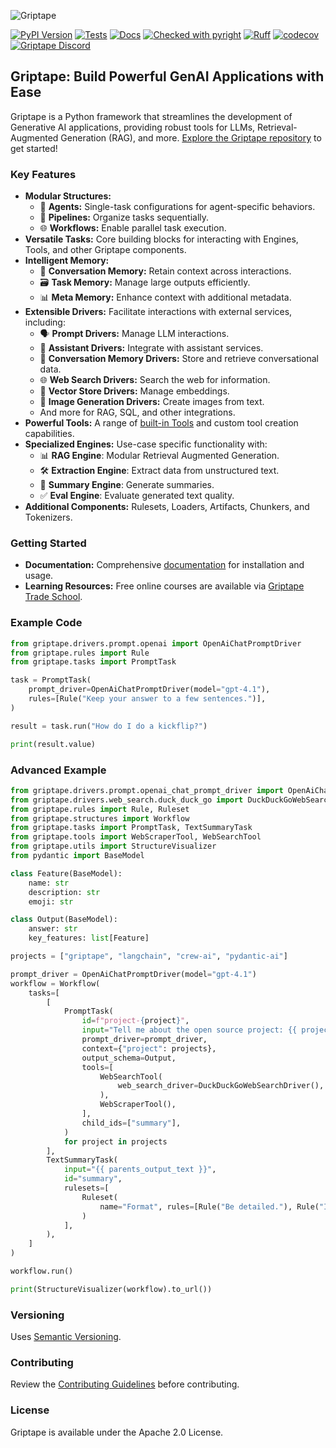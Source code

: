 ![Griptape](https://assets-global.website-files.com/65d658559223871198e78bca/65fb8d85c1ab3c9b858ab18a_Griptape%20logo%20dark.svg)

[![PyPI Version](https://img.shields.io/pypi/v/griptape.svg)](https://pypi.python.org/pypi/griptape)
[![Tests](https://github.com/griptape-ai/griptape/actions/workflows/unit-tests.yml/badge.svg)](https://github.com/griptape-ai/griptape/actions/workflows/unit-tests.yml)
[![Docs](https://readthedocs.org/projects/griptape/badge/)](https://griptape.readthedocs.io/)
[![Checked with pyright](https://microsoft.github.io/pyright/img/pyright_badge.svg)](https://microsoft.github.io/pyright/)
[![Ruff](https://img.shields.io/endpoint?url=https://raw.githubusercontent.com/astral-sh/ruff/main/assets/badge/v2.json)](https://github.com/astral-sh/ruff)
[![codecov](https://codecov.io/github/griptape-ai/griptape/graph/badge.svg?token=HUBqUpl3NB)](https://codecov.io/github/griptape-ai/griptape)
[![Griptape Discord](https://dcbadge.vercel.app/api/server/gnWRz88eym?compact=true&style=flat)](https://discord.gg/griptape)

## Griptape: Build Powerful GenAI Applications with Ease

Griptape is a Python framework that streamlines the development of Generative AI applications, providing robust tools for LLMs, Retrieval-Augmented Generation (RAG), and more.  [Explore the Griptape repository](https://github.com/griptape-ai/griptape) to get started!

### Key Features

*   **Modular Structures:**
    *   🤖 **Agents:** Single-task configurations for agent-specific behaviors.
    *   🔄 **Pipelines:** Organize tasks sequentially.
    *   🌐 **Workflows:** Enable parallel task execution.
*   **Versatile Tasks:** Core building blocks for interacting with Engines, Tools, and other Griptape components.
*   **Intelligent Memory:**
    *   💬 **Conversation Memory:** Retain context across interactions.
    *   🗃️ **Task Memory:** Manage large outputs efficiently.
    *   📊 **Meta Memory:** Enhance context with additional metadata.
*   **Extensible Drivers:** Facilitate interactions with external services, including:
    *   🗣️ **Prompt Drivers:** Manage LLM interactions.
    *   🤖 **Assistant Drivers:** Integrate with assistant services.
    *   🧠 **Conversation Memory Drivers:** Store and retrieve conversational data.
    *   🌐 **Web Search Drivers:** Search the web for information.
    *   💾 **Vector Store Drivers:** Manage embeddings.
    *   🎨 **Image Generation Drivers:** Create images from text.
    *   And more for RAG, SQL, and other integrations.
*   **Powerful Tools:**  A range of [built-in Tools](https://docs.griptape.ai/stable/griptape-framework/tools/official-tools/) and custom tool creation capabilities.
*   **Specialized Engines:** Use-case specific functionality with:
    *   📊 **RAG Engine**: Modular Retrieval Augmented Generation.
    *   🛠️ **Extraction Engine**: Extract data from unstructured text.
    *   📝 **Summary Engine**: Generate summaries.
    *   ✅ **Eval Engine**: Evaluate generated text quality.
*   **Additional Components:** Rulesets, Loaders, Artifacts, Chunkers, and Tokenizers.

### Getting Started

*   **Documentation:**  Comprehensive [documentation](https://docs.griptape.ai/) for installation and usage.
*   **Learning Resources:** Free online courses are available via [Griptape Trade School](https://learn.griptape.ai/).

### Example Code

```python
from griptape.drivers.prompt.openai import OpenAiChatPromptDriver
from griptape.rules import Rule
from griptape.tasks import PromptTask

task = PromptTask(
    prompt_driver=OpenAiChatPromptDriver(model="gpt-4.1"),
    rules=[Rule("Keep your answer to a few sentences.")],
)

result = task.run("How do I do a kickflip?")

print(result.value)
```

### Advanced Example

```python
from griptape.drivers.prompt.openai_chat_prompt_driver import OpenAiChatPromptDriver
from griptape.drivers.web_search.duck_duck_go import DuckDuckGoWebSearchDriver
from griptape.rules import Rule, Ruleset
from griptape.structures import Workflow
from griptape.tasks import PromptTask, TextSummaryTask
from griptape.tools import WebScraperTool, WebSearchTool
from griptape.utils import StructureVisualizer
from pydantic import BaseModel

class Feature(BaseModel):
    name: str
    description: str
    emoji: str

class Output(BaseModel):
    answer: str
    key_features: list[Feature]

projects = ["griptape", "langchain", "crew-ai", "pydantic-ai"]

prompt_driver = OpenAiChatPromptDriver(model="gpt-4.1")
workflow = Workflow(
    tasks=[
        [
            PromptTask(
                id=f"project-{project}",
                input="Tell me about the open source project: {{ project }}.",
                prompt_driver=prompt_driver,
                context={"project": projects},
                output_schema=Output,
                tools=[
                    WebSearchTool(
                        web_search_driver=DuckDuckGoWebSearchDriver(),
                    ),
                    WebScraperTool(),
                ],
                child_ids=["summary"],
            )
            for project in projects
        ],
        TextSummaryTask(
            input="{{ parents_output_text }}",
            id="summary",
            rulesets=[
                Ruleset(
                    name="Format", rules=[Rule("Be detailed."), Rule("Include emojis.")]
                )
            ],
        ),
    ]
)

workflow.run()

print(StructureVisualizer(workflow).to_url())
```

### Versioning

Uses [Semantic Versioning](https://semver.org/).

### Contributing

Review the [Contributing Guidelines](https://github.com/griptape-ai/griptape/blob/main/CONTRIBUTING.md) before contributing.

### License

Griptape is available under the Apache 2.0 License.
